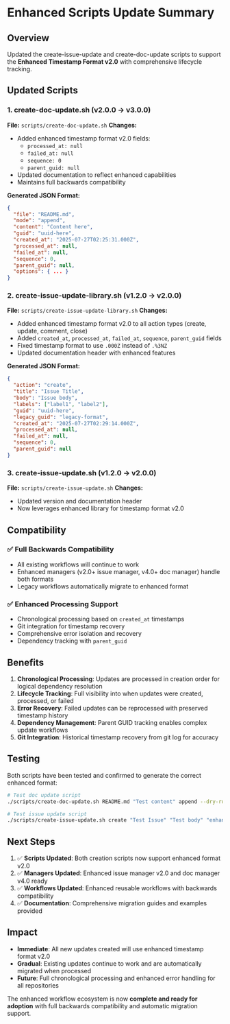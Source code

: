 # Enhanced Scripts Update Summary

## Overview

Updated the create-issue-update and create-doc-update scripts to support the **Enhanced Timestamp Format v2.0** with comprehensive lifecycle tracking.

## Updated Scripts

### 1. create-doc-update.sh (v2.0.0 → v3.0.0)
**File:** `scripts/create-doc-update.sh`
**Changes:**
- Added enhanced timestamp format v2.0 fields:
  - `processed_at: null`
  - `failed_at: null`
  - `sequence: 0`
  - `parent_guid: null`
- Updated documentation to reflect enhanced capabilities
- Maintains full backwards compatibility

**Generated JSON Format:**
```json
{
  "file": "README.md",
  "mode": "append",
  "content": "Content here",
  "guid": "uuid-here",
  "created_at": "2025-07-27T02:25:31.000Z",
  "processed_at": null,
  "failed_at": null,
  "sequence": 0,
  "parent_guid": null,
  "options": { ... }
}
```

### 2. create-issue-update-library.sh (v1.2.0 → v2.0.0)
**File:** `scripts/create-issue-update-library.sh`
**Changes:**
- Added enhanced timestamp format v2.0 to all action types (create, update, comment, close)
- Added `created_at`, `processed_at`, `failed_at`, `sequence`, `parent_guid` fields
- Fixed timestamp format to use `.000Z` instead of `.%3NZ`
- Updated documentation header with enhanced features

**Generated JSON Format:**
```json
{
  "action": "create",
  "title": "Issue Title",
  "body": "Issue body",
  "labels": ["label1", "label2"],
  "guid": "uuid-here",
  "legacy_guid": "legacy-format",
  "created_at": "2025-07-27T02:29:14.000Z",
  "processed_at": null,
  "failed_at": null,
  "sequence": 0,
  "parent_guid": null
}
```

### 3. create-issue-update.sh (v1.2.0 → v2.0.0)
**File:** `scripts/create-issue-update.sh`
**Changes:**
- Updated version and documentation header
- Now leverages enhanced library for timestamp format v2.0

## Compatibility

### ✅ Full Backwards Compatibility
- All existing workflows will continue to work
- Enhanced managers (v2.0+ issue manager, v4.0+ doc manager) handle both formats
- Legacy workflows automatically migrate to enhanced format

### ✅ Enhanced Processing Support
- Chronological processing based on `created_at` timestamps
- Git integration for timestamp recovery
- Comprehensive error isolation and recovery
- Dependency tracking with `parent_guid`

## Benefits

1. **Chronological Processing**: Updates are processed in creation order for logical dependency resolution
2. **Lifecycle Tracking**: Full visibility into when updates were created, processed, or failed
3. **Error Recovery**: Failed updates can be reprocessed with preserved timestamp history
4. **Dependency Management**: Parent GUID tracking enables complex update workflows
5. **Git Integration**: Historical timestamp recovery from git log for accuracy

## Testing

Both scripts have been tested and confirmed to generate the correct enhanced format:

```bash
# Test doc update script
./scripts/create-doc-update.sh README.md "Test content" append --dry-run

# Test issue update script
./scripts/create-issue-update.sh create "Test Issue" "Test body" "enhancement,test"
```

## Next Steps

1. ✅ **Scripts Updated**: Both creation scripts now support enhanced format v2.0
2. ✅ **Managers Updated**: Enhanced issue manager v2.0 and doc manager v4.0 ready
3. ✅ **Workflows Updated**: Enhanced reusable workflows with backwards compatibility
4. ✅ **Documentation**: Comprehensive migration guides and examples provided

## Impact

- **Immediate**: All new updates created will use enhanced timestamp format v2.0
- **Gradual**: Existing updates continue to work and are automatically migrated when processed
- **Future**: Full chronological processing and enhanced error handling for all repositories

The enhanced workflow ecosystem is now **complete and ready for adoption** with full backwards compatibility and automatic migration support.
